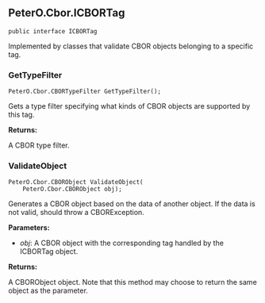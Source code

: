 ﻿## PeterO.Cbor.ICBORTag

    public interface ICBORTag

Implemented by classes that validate CBOR objects belonging to a specific tag.

### GetTypeFilter

    PeterO.Cbor.CBORTypeFilter GetTypeFilter();

Gets a type filter specifying what kinds of CBOR objects are supported by this tag.

<b>Returns:</b>

A CBOR type filter.

### ValidateObject

    PeterO.Cbor.CBORObject ValidateObject(
        PeterO.Cbor.CBORObject obj);

Generates a CBOR object based on the data of another object. If the data is not valid, should throw a CBORException.

<b>Parameters:</b>

 * <i>obj</i>: A CBOR object with the corresponding tag handled by the ICBORTag object.

<b>Returns:</b>

A CBORObject object. Note that this method may choose to return the same object as the parameter.


